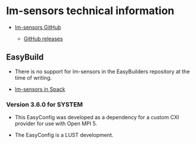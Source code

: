 # lm-sensors technical information

-   [lm-sensors GitHub]()
    
    -   [GitHub releases]()


## EasyBuild

-   There is no support for lm-sensors in the EasyBuilders repository at the time of 
    writing.
    
-   [lm-sensors in Spack](https://packages.spack.io/package.html?name=lm-sensors)


### Version 3.6.0 for SYSTEM

-   This EasyConfig was developed as a dependency for a custom CXI provider for use
    with Open MPI 5.
    
-   The EasyConfig is a LUST development.
